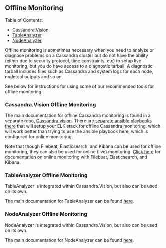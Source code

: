 ## Offline Monitoring
Table of Contents:
- [Cassandra.Vision](#Cassandra.Vision-Offline-Monitoring)
- [TableAnalyzer](#TableAnalyzer-Offline-Monitoring)
- [NodeAnalyzer](#NodeAnalyzer-Offline-Monitoring)

Offline monitoring is sometimes necessary when you need to analyze or diagnose problems on a Cassandra cluster but do not have the ability (either due to security protocol, time constraints, etc) to setup live monitoring, but you do have access to a diagnostic tarball. A diagnostic tarball includes files such as Cassandra and system logs for each node, nodetool outputs and so on. 

See below for instructions for using some of our recommended tools for offline monitoring. 

### Cassandra.Vision Offline Monitoring

The main documentation for offline Cassandra monitoring is found in a separate repo, [Cassandra.vision](https://github.com/Anant/cassandra.vision). There are [separate ansible playbooks there](https://github.com/Anant/cassandra.vision/tree/master/elastic-kibana-ansible) that will setup your ELK stack for offline Cassandra monitoring, which will work better than trying to use the ansible playbook here, which is configured for online monitoring.

Note that though Filebeat, Elasticsearch, and Kibana can be used for offline monitoring, they can also be used for online (live) monitoring. [Click here](./maintenance.live-monitoring.md#live-monitoring-with-filebeat-elasticsearch-and-kibana) for documentation on online monitoring with Filebeat, Elasticsearch, and Kibana.

### TableAnalyzer Offline Monitoring
TableAnalyzer is integrated within Cassandra.Vision, but also can be used on its own.

The main documentation for TableAnalyzer can be found [here](https://github.com/Anant/cassandra.vision/tree/master/cassandra-analyzer/offline-log-collector/TableAnalyzer).

### NodeAnalyzer Offline Monitoring
NodeAnalyzer is integrated within Cassandra.Vision, but also can be used on its own.

The main documentation for NodeAnalyzer can be found [here](https://github.com/Anant/cassandra.vision/tree/master/cassandra-analyzer/offline-log-collector/NodeAnalyzer).

